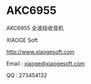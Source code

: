 # AKC6955
AKC6955 全波段收音机


XIAOGE Soft

http://www.xiaogesoft.com


Email : xiaoge@xiaogesoft.com

QQ : 273454132
